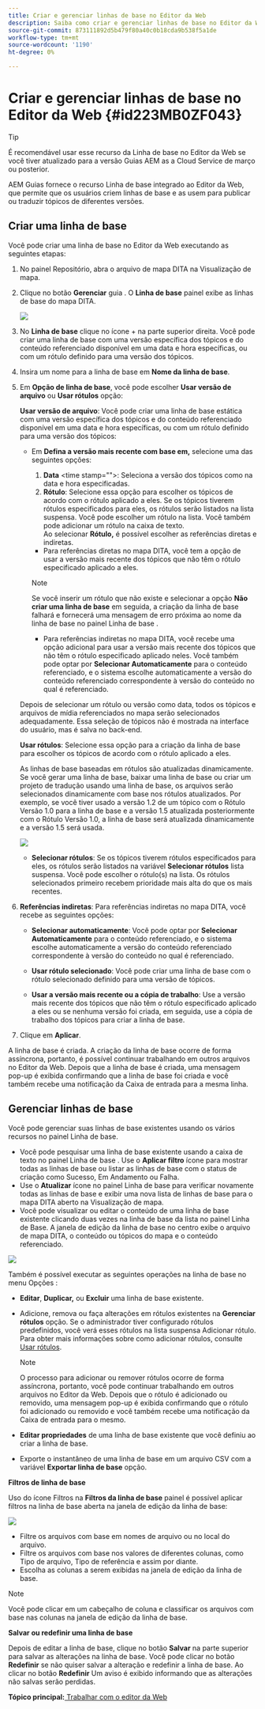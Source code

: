 ```yaml
---
title: Criar e gerenciar linhas de base no Editor da Web
description: Saiba como criar e gerenciar linhas de base no Editor da Web
source-git-commit: 873111892d5b479f80a40c0b18cda9b538f5a1de
workflow-type: tm+mt
source-wordcount: '1190'
ht-degree: 0%

---
```



# Criar e gerenciar linhas de base no Editor da Web {#id223MB0ZF043}

>[!TIP]
>
> É recomendável usar esse recurso da Linha de base no Editor da Web se você tiver atualizado para a versão Guias AEM as a Cloud Service de março ou posterior.

AEM Guias fornece o recurso Linha de base integrado ao Editor da Web, que permite que os usuários criem linhas de base e as usem para publicar ou traduzir tópicos de diferentes versões.

## Criar uma linha de base

Você pode criar uma linha de base no Editor da Web executando as seguintes etapas:

1. No painel Repositório, abra o arquivo de mapa DITA na Visualização de mapa.
1. Clique no botão **Gerenciar** guia . O **Linha de base** painel exibe as linhas de base do mapa DITA.

   ![](images/baseline-manage.png)

1. No **Linha de base** clique no ícone + na parte superior direita. Você pode criar uma linha de base com uma versão específica dos tópicos e do conteúdo referenciado disponível em uma data e hora específicas, ou com um rótulo definido para uma versão dos tópicos.
1. Insira um nome para a linha de base em **Nome da linha de base**.
1. Em **Opção de linha de base**, você pode escolher **Usar versão de arquivo** ou **Usar rótulos** opção:

   **Usar versão de arquivo**: Você pode criar uma linha de base estática com uma versão específica dos tópicos e do conteúdo referenciado disponível em uma data e hora específicas, ou com um rótulo definido para uma versão dos tópicos:

   - Em **Defina a versão mais recente com base em,** selecione uma das seguintes opções:


      1. **Data** &lt;time stamp=&quot;&quot;>: Seleciona a versão dos tópicos como na data e hora especificadas.
      1. **Rótulo**: Selecione essa opção para escolher os tópicos de acordo com o rótulo aplicado a eles. Se os tópicos tiverem rótulos especificados para eles, os rótulos serão listados na lista suspensa. Você pode escolher um rótulo na lista. Você também pode adicionar um rótulo na caixa de texto.\
         Ao selecionar **Rótulo,** é possível escolher as referências diretas e indiretas.
      - Para referências diretas no mapa DITA, você tem a opção de usar a versão mais recente dos tópicos que não têm o rótulo especificado aplicado a eles.

      >[!NOTE]
      >
      > Se você inserir um rótulo que não existe e selecionar a opção **Não criar uma linha de base** em seguida, a criação da linha de base falhará e fornecerá uma mensagem de erro próxima ao nome da linha de base no painel Linha de base .

      - Para referências indiretas no mapa DITA, você recebe uma opção adicional para usar a versão mais recente dos tópicos que não têm o rótulo especificado aplicado neles. Você também pode optar por **Selecionar Automaticamente** para o conteúdo referenciado, e o sistema escolhe automaticamente a versão do conteúdo referenciado correspondente à versão do conteúdo no qual é referenciado.

   Depois de selecionar um rótulo ou versão como data, todos os tópicos e arquivos de mídia referenciados no mapa serão selecionados adequadamente. Essa seleção de tópicos não é mostrada na interface do usuário, mas é salva no back-end.

   **Usar rótulos**: Selecione essa opção para a criação da linha de base para escolher os tópicos de acordo com o rótulo aplicado a eles.

   As linhas de base baseadas em rótulos são atualizadas dinamicamente. Se você gerar uma linha de base, baixar uma linha de base ou criar um projeto de tradução usando uma linha de base, os arquivos serão selecionados dinamicamente com base nos rótulos atualizados. Por exemplo, se você tiver usado a versão 1.2 de um tópico com o Rótulo Versão 1.0 para a linha de base e a versão 1.5 atualizada posteriormente com o Rótulo Versão 1.0, a linha de base será atualizada dinamicamente e a versão 1.5 será usada.

   ![](images/dynamic-baseline.png)

   - **Selecionar rótulos**: Se os tópicos tiverem rótulos especificados para eles, os rótulos serão listados na variável **Selecionar rótulos** lista suspensa. Você pode escolher o rótulo\(s\) na lista. Os rótulos selecionados primeiro recebem prioridade mais alta do que os mais recentes.
1. **Referências indiretas**: Para referências indiretas no mapa DITA, você recebe as seguintes opções:

   - **Selecionar automaticamente**: Você pode optar por **Selecionar Automaticamente** para o conteúdo referenciado, e o sistema escolhe automaticamente a versão do conteúdo referenciado correspondente à versão do conteúdo no qual é referenciado.

   - **Usar rótulo selecionado**: Você pode criar uma linha de base com o rótulo selecionado definido para uma versão de tópicos.
   - **Usar a versão mais recente ou a cópia de trabalho**: Use a versão mais recente dos tópicos que não têm o rótulo especificado aplicado a eles ou se nenhuma versão foi criada, em seguida, use a cópia de trabalho dos tópicos para criar a linha de base.
1. Clique em **Aplicar**.

A linha de base é criada. A criação da linha de base ocorre de forma assíncrona, portanto, é possível continuar trabalhando em outros arquivos no Editor da Web. Depois que a linha de base é criada, uma mensagem pop-up é exibida confirmando que a linha de base foi criada e você também recebe uma notificação da Caixa de entrada para a mesma linha.

## Gerenciar linhas de base

Você pode gerenciar suas linhas de base existentes usando os vários recursos no painel Linha de base.

- Você pode pesquisar uma linha de base existente usando a caixa de texto no painel Linha de base . Use o **Aplicar filtro** ícone para mostrar todas as linhas de base ou listar as linhas de base com o status de criação como Sucesso, Em Andamento ou Falha.
- Use o **Atualizar** ícone no painel Linha de base para verificar novamente todas as linhas de base e exibir uma nova lista de linhas de base para o mapa DITA aberto na Visualização de mapa.
- Você pode visualizar ou editar o conteúdo de uma linha de base existente clicando duas vezes na linha de base da lista no painel Linha de Base. A janela de edição da linha de base no centro exibe o arquivo de mapa DITA, o conteúdo ou tópicos do mapa e o conteúdo referenciado.


![](images/baseline-options.png)

Também é possível executar as seguintes operações na linha de base no menu Opções :

- **Editar**, **Duplicar,** ou **Excluir** uma linha de base existente.
- Adicione, remova ou faça alterações em rótulos existentes na **Gerenciar rótulos** opção. Se o administrador tiver configurado rótulos predefinidos, você verá esses rótulos na lista suspensa Adicionar rótulo. Para obter mais informações sobre como adicionar rótulos, consulte [Usar rótulos](web-editor-use-label.md#).

   >[!NOTE]
   >
   > O processo para adicionar ou remover rótulos ocorre de forma assíncrona, portanto, você pode continuar trabalhando em outros arquivos no Editor da Web. Depois que o rótulo é adicionado ou removido, uma mensagem pop-up é exibida confirmando que o rótulo foi adicionado ou removido e você também recebe uma notificação da Caixa de entrada para o mesmo.

- **Editar propriedades** de uma linha de base existente que você definiu ao criar a linha de base.
- Exporte o instantâneo de uma linha de base em um arquivo CSV com a variável **Exportar linha de base** opção.

**Filtros de linha de base**

Uso do ícone Filtros na **Filtros da linha de base** painel é possível aplicar filtros na linha de base aberta na janela de edição da linha de base:

![](images/baseline-filter.png)

- Filtre os arquivos com base em nomes de arquivo ou no local do arquivo.
- Filtre os arquivos com base nos valores de diferentes colunas, como Tipo de arquivo, Tipo de referência e assim por diante.
- Escolha as colunas a serem exibidas na janela de edição da linha de base.

>[!NOTE]
>
> Você pode clicar em um cabeçalho de coluna e classificar os arquivos com base nas colunas na janela de edição da linha de base.

**Salvar ou redefinir uma linha de base**

Depois de editar a linha de base, clique no botão **Salvar** na parte superior para salvar as alterações na linha de base. Você pode clicar no botão **Redefinir** se não quiser salvar a alteração e redefinir a linha de base. Ao clicar no botão **Redefinir** Um aviso é exibido informando que as alterações não salvas serão perdidas.

**Tópico principal:**[ Trabalhar com o editor da Web](web-editor.md)

